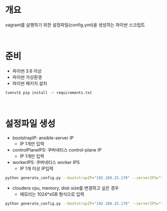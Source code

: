 # 개요
vagrant를 실행하기 위한 설정파일(config.yml)을 생성하는 파이썬 스크립트

<br>

# 준비
* 파이썬 3.6 이상
* 파이썬 가상환경
* 파이썬 패키지 설치
```sh
(venv)$ pip install -r requirements.txt
```

<br>

# 설정파일 생성
* bootstrapIP: ansible-server IP
  * IP 1개만 입력
* controlPlaneIPS: 쿠버네티스 control-plane IP
  * IP 1개만 입력
* workerIPS: 쿠버네티스 worker IPS
  * IP 1개 이상 IP입력
```sh
python generate_config.py --bootstrapIP="192.168.25.170" --serverIPS="192.168.25.171,192.168.25.172,192.168.25.173"
```

* cloudera cpu, memory, disk size를 변경하고 싶은 경우
  * 메모리는 1024*xGB 형식으로 입력
```sh
python generate_config.py --bootstrapIP="192.168.25.170" --serverIPS="192.168.25.171,192.168.25.172,192.168.25.173" --serverCPU="2" --serverMemory="4096" --serverDisk="30GB"
```